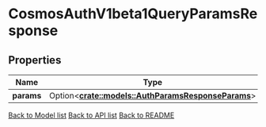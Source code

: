 # CosmosAuthV1beta1QueryParamsResponse

## Properties

| Name       | Type                                                                                     | Description | Notes      |
| ---------- | ---------------------------------------------------------------------------------------- | ----------- | ---------- |
| **params** | Option<[**crate::models::AuthParamsResponseParams**](AuthParams_response_params.md)> |             | [optional] |

[Back to Model list](../README.md#documentation-for-models) [Back to API list](../README.md#documentation-for-api-endpoints) [Back to README](../README.md)
